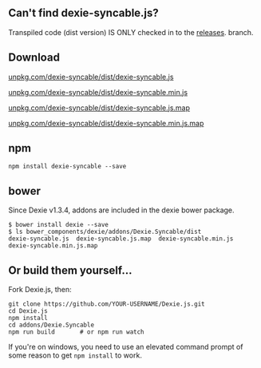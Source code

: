 ## Can't find dexie-syncable.js?
Transpiled code (dist version) IS ONLY checked in to
the [releases](https://github.com/dfahlander/Dexie.js/tree/releases/addons/Dexie.Syncable/dist).
branch.

## Download
[unpkg.com/dexie-syncable/dist/dexie-syncable.js](https://unpkg.com/dexie-syncable/dist/dexie-syncable.js)

[unpkg.com/dexie-syncable/dist/dexie-syncable.min.js](https://unpkg.com/dexie-syncable/dist/dexie-syncable.min.js)

[unpkg.com/dexie-syncable/dist/dexie-syncable.js.map](https://unpkg.com/dexie-syncable/dist/dexie-syncable.js.map)

[unpkg.com/dexie-syncable/dist/dexie-syncable.min.js.map](https://unpkg.com/dexie-syncable/dist/dexie-syncable.min.js.map)

## npm
```
npm install dexie-syncable --save
```
## bower
Since Dexie v1.3.4, addons are included in the dexie bower package. 
```
$ bower install dexie --save
$ ls bower_components/dexie/addons/Dexie.Syncable/dist
dexie-syncable.js  dexie-syncable.js.map  dexie-syncable.min.js  dexie-syncable.min.js.map

```
## Or build them yourself...
Fork Dexie.js, then:
```
git clone https://github.com/YOUR-USERNAME/Dexie.js.git
cd Dexie.js
npm install
cd addons/Dexie.Syncable
npm run build       # or npm run watch

```
If you're on windows, you need to use an elevated command prompt of some reason to get `npm install` to work.
